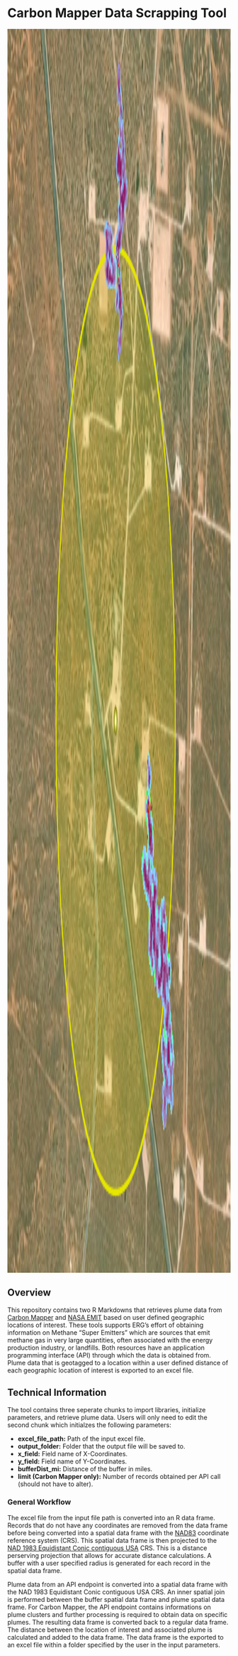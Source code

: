 # Carbon Mapper Data Scrapping Tool
<img src="misc/README_img.PNG" alt="img" style="width:100vw;height:70vh;"/>

## Overview 
This repository contains two R Markdowns that retrieves plume data from <a href="https://data.carbonmapper.org/" target="_blank">Carbon Mapper</a> and <a href="https://earth.jpl.nasa.gov/emit-mmgis-lb/?mission=EMIT&site=ert&mapLon=-103.84810013696554&mapLat=32.54933309954321&mapZoom=9&globeLon=0&globeLat=3.508354649267438e-15&globeZoom=2&globeCamera=9.000268457972838,-10000000,10.000298286636488,0,1,0&panePercents=0,100,0&on=3d9e9b7f-9c7c-4c92-94d8-dec04c300168$1.00,8fed617c-0c4e-4841-87d1-f4ffd1a56d4e$1.00,37414e25-e3d3-4b78-ade5-75edfe4e5da0$1.00,ba365157-1ba0-4c7e-9a3a-4bce7ad3ed13$0.70" target="_blank">NASA EMIT</a> based on user defined geographic locations of interest. These tools supports ERG’s effort of obtaining information on Methane “Super Emitters” which are sources that emit methane gas in very large quantities, often associated with the energy production industry, or landfills. Both resources have an application programming interface (API) through which the data is obtained from. Plume data that is geotagged to a location within a user defined distance of each geographic location of interest is exported to an excel file.

## Technical Information
The tool contains three seperate chunks to import libraries, initialize parameters, and retrieve plume data. Users will only need to edit the second chunk which initialzes the following parameters:
<ul>
 <li><b>excel_file_path:</b> Path of the input excel file.</li>
 <li><b>output_folder:</b> Folder that the output file will be saved to.</li>
 <li><b>x_field:</b> Field name of X-Coordinates.</li>
 <li><b>y_field:</b> Field name of Y-Coordinates.</li>
 <li><b>bufferDist_mi:</b> Distance of the buffer in miles.</li>
 <li><b>limit (Carbon Mapper only):</b> Number of records obtained per API call (should not have to alter).</li>
</ul>

### General Workflow
The excel file from the input file path is converted into an R data frame. Records that do not have any coordinates are removed from the data frame before being converted into a spatial data frame with the <a href="https://epsg.io/4269">NAD83</a> coordinate reference system (CRS). This spatial data frame is then projected to the <a href="https://epsg.io/102005">NAD 1983 Equidistant Conic contiguous USA</a> CRS. This is a distance perserving projection that allows for accurate distance calculations. A buffer with a user specified radius is generated for each record in the spatial data frame.

Plume data from an API endpoint is converted into a spatial data frame with the NAD 1983 Equidistant Conic contiguous USA CRS. An inner spatial join is performed between the buffer spatial data frame and plume spatial data frame. For Carbon Mapper, the API endpoint contains informations on plume clusters and further processing is required to obtain data on specific plumes. The resulting data frame is converted back to a regular data frame. The distance between the location of interest and associated plume is calculated and added to the data frame. The data frame is the exported to an excel file within a folder specified by the user in the input parameters.
